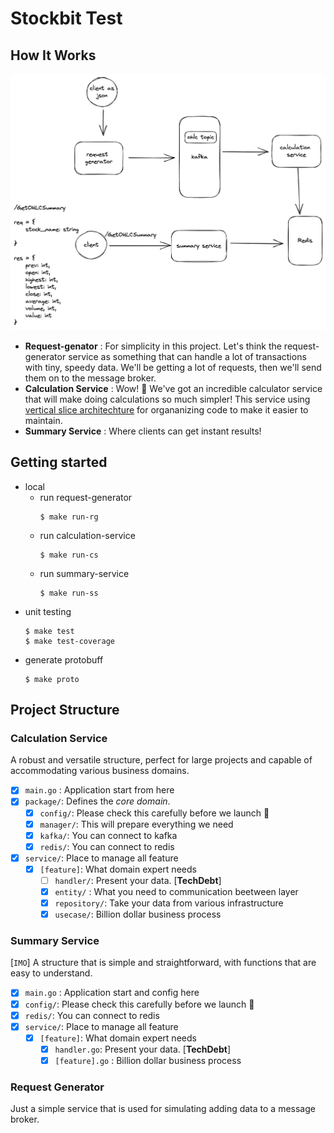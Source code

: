 # Stockbit Test

## How It Works
![high-level-design](./ohlc-high-level-design.png)

- **Request-genator** : For simplicity in this project. Let's think the request-generator service as something that can handle a lot of transactions with tiny, speedy data. We'll be getting a lot of requests, then we'll send them on to the message broker.
- **Calculation Service** : Wow! 🤩 We've got an incredible calculator service that will make doing calculations so much simpler! This service using [vertical slice architechture](https://garywoodfine.com/implementing-vertical-slice-architecture/) for organanizing code to make it easier to maintain.
- **Summary Service** : Where clients can get instant results!


## Getting started

- local
  - run request-generator
    ```
    $ make run-rg
    ```
  - run calculation-service
    ```
    $ make run-cs
    ```
  - run summary-service
    ```
    $ make run-ss
    ```
- unit testing
  ```
  $ make test
  $ make test-coverage 
  ```
- generate protobuff
  ```
  $ make proto
  ```

## Project Structure
  
### Calculation Service
A robust and versatile structure, perfect for large projects and capable of accommodating various business domains.

- [x] `main.go` : Application start from here
- [x] `package/`: Defines the _core domain_.
  - [x] `config/`: Please check this carefully before we launch :rocket: 
  - [x] `manager/`: This will prepare everything we need
  - [x] `kafka/`: You can connect to kafka
  - [x] `redis/`: You can connect to redis
- [x] `service/`: Place to manage all feature
  - [x] `[feature]`: What domain expert needs 
    - [ ] `handler/`: Present your data. [**TechDebt**]
    - [x] `entity/` : What you need to communication beetween layer
    - [x] `repository/`: Take your data from various infrastructure 
    - [x] `usecase/`: Billion dollar business process

### Summary Service
[`IMO`] A structure that is simple and straightforward, with functions that are easy to understand.

- [x] `main.go` : Application start and config here
- [x] `config/`: Please check this carefully before we launch :rocket: 
- [x] `redis/`: You can connect to redis
- [x] `service/`: Place to manage all feature
  - [x] `[feature]`: What domain expert needs 
    - [x] `handler.go`: Present your data. [**TechDebt**]
    - [x] `[feature].go` : Billion dollar business process

### Request Generator
Just a simple service that is used for simulating adding data to a message broker.


